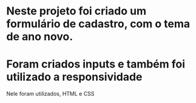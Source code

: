 Neste projeto foi criado um formulário de cadastro, com o tema de ano novo.
================================================================================
Foram criados inputs e também foi utilizado a responsividade
================================================================================
Nele foram utilizados, HTML e CSS